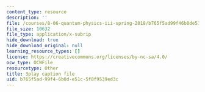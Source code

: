 ```yaml
---
content_type: resource
description: ''
file: /courses/8-06-quantum-physics-iii-spring-2018/b765f5ad99f46b0de51c5f8f9539ed3c_NjhuAak0jmM.srt
file_size: 10632
file_type: application/x-subrip
hide_download: true
hide_download_original: null
learning_resource_types: []
license: https://creativecommons.org/licenses/by-nc-sa/4.0/
ocw_type: OCWFile
resourcetype: Other
title: 3play caption file
uid: b765f5ad-99f4-6b0d-e51c-5f8f9539ed3c
---
```

